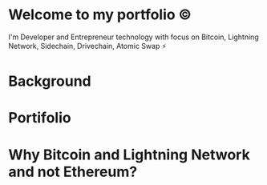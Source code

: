 # Welcome to my portfolio ©️

I'm Developer and Entrepreneur technology with focus on Bitcoin, Lightning Network, Sidechain, Drivechain, Atomic Swap ⚡
# Background 
# Portifolio
# Why Bitcoin and Lightning Network and not Ethereum?
